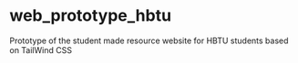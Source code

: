 # web_prototype_hbtu
Prototype of the student made resource website for HBTU students based on TailWind CSS
